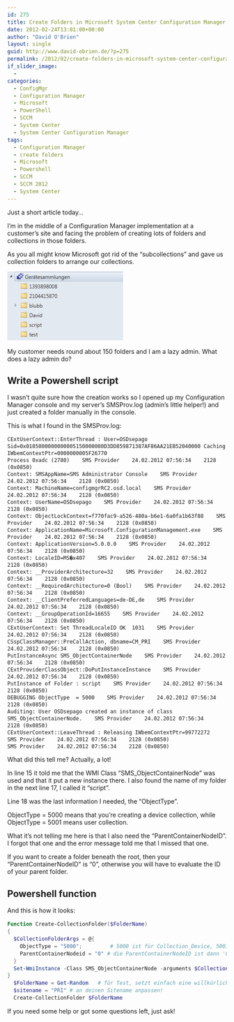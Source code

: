 ```yaml
---
id: 275
title: Create Folders in Microsoft System Center Configuration Manager 2012 with Powershell
date: 2012-02-24T13:01:00+00:00
author: "David O'Brien"
layout: single
guid: http://www.david-obrien.de/?p=275
permalink: /2012/02/create-folders-in-microsoft-system-center-configuration-manager-with-powershell/
if_slider_image:
  -
categories:
  - ConfigMgr
  - Configuration Manager
  - Microsoft
  - PowerShell
  - SCCM
  - System Center
  - System Center Configuration Manager
tags:
  - Configuration Manager
  - create folders
  - Microsoft
  - Powershell
  - SCCM
  - SCCM 2012
  - System Center
---
```

Just a short article today…

I’m in the middle of a Configuration Manager implementation at a customer’s site and facing the problem of creating lots of folders and collections in those folders.

As you all might know Microsoft got rid of the “subcollections” and gave us collection folders to arrange our collections.

![image](/media/2012/02/image.png "image")

My customer needs round about 150 folders and I am a lazy admin. What does a lazy admin do?

## Write a Powershell script

I wasn’t quite sure how the creation works so I opened up my Configuration Manager console and my server’s SMSProv.log (admin’s little helper!) and just created a folder manually in the console.

This is what I found in the SMSProv.log:
```
CExtUserContext::EnterThread : User=OSDsepago Sid=0x0105000000000005150000000D3DD859871387AF86AA21EB52040000 Caching IWbemContextPtr=0000000005F26770
Process 0xadc (2780)    SMS Provider    24.02.2012 07:56:34    2128 (0x0850)
Context: SMSAppName=SMS Administrator Console    SMS Provider    24.02.2012 07:56:34    2128 (0x0850)
Context: MachineName=configmgrRC2.osd.local    SMS Provider    24.02.2012 07:56:34    2128 (0x0850)
Context: UserName=OSDsepago    SMS Provider    24.02.2012 07:56:34    2128 (0x0850)
Context: ObjectLockContext=f770fac9-a526-480a-b6e1-6a0fa1b63f88    SMS Provider    24.02.2012 07:56:34    2128 (0x0850)
Context: ApplicationName=Microsoft.ConfigurationManagement.exe    SMS Provider    24.02.2012 07:56:34    2128 (0x0850)
Context: ApplicationVersion=5.0.0.0    SMS Provider    24.02.2012 07:56:34    2128 (0x0850)
Context: LocaleID=MS�x407    SMS Provider    24.02.2012 07:56:34    2128 (0x0850)
Context: __ProviderArchitecture=32    SMS Provider    24.02.2012 07:56:34    2128 (0x0850)
Context: __RequiredArchitecture=0 (Bool)    SMS Provider    24.02.2012 07:56:34    2128 (0x0850)
Context: __ClientPreferredLanguages=de-DE,de    SMS Provider    24.02.2012 07:56:34    2128 (0x0850)
Context: __GroupOperationId=16655    SMS Provider    24.02.2012 07:56:34    2128 (0x0850)
CExtUserContext: Set ThreadLocaleID OK  1031    SMS Provider    24.02.2012 07:56:34    2128 (0x0850)
CSspClassManager::PreCallAction, dbname=CM_PRI    SMS Provider    24.02.2012 07:56:34    2128 (0x0850)
PutInstanceAsync SMS_ObjectContainerNode    SMS Provider    24.02.2012 07:56:34    2128 (0x0850)
CExtProviderClassObject::DoPutInstanceInstance    SMS Provider    24.02.2012 07:56:34    2128 (0x0850)
PutInstance of Folder : script    SMS Provider    24.02.2012 07:56:34    2128 (0x0850)
DEBUGGING ObjectType  = 5000    SMS Provider    24.02.2012 07:56:34    2128 (0x0850)
Auditing: User OSDsepago created an instance of class  SMS_ObjectContainerNode.    SMS Provider    24.02.2012 07:56:34    2128 (0x0850)
CExtUserContext::LeaveThread : Releasing IWbemContextPtr=99772272    SMS Provider    24.02.2012 07:56:34    2128 (0x0850)
SMS Provider    24.02.2012 07:56:34    2128 (0x0850)
```

What did this tell me? Actually, a lot!

In line 15 it told me that the WMI Class “SMS_ObjectContainerNode” was used and that it put a new instance there. I also found the name of my folder in the next line 17, I called it “script”.

Line 18 was the last information I needed, the “ObjectType”.

ObjectType = 5000 means that you’re creating a device collection, while ObjectType = 5001 means user collection.

What it’s not telling me here is that I also need the “ParentContainerNodeID”. I forgot that one and the error message told me that I missed that one.

If you want to create a folder beneath the root, then your “ParentContainerNodeID" is “0”, otherwise you will have to evaluate the ID of your parent folder.

## Powershell function

And this is how it looks:

```PowerShell
Function Create-CollectionFolder($FolderName)
{
  $CollectionFolderArgs = @{
    ObjectType = "5000";         # 5000 ist für Collection_Device, 5001 ist für Collection_User
    ParentContainerNodeid = "0" # die ParentContainerNodeID ist dann '0', wenn der Ordner unter der Root hängt, ansonsten muss der ParentOrdner evaluiert werden
  }
  Set-WmiInstance -Class SMS_ObjectContainerNode -arguments $CollectionFolderArgs -namespace "root\SMS\Site_$sitename" | Out-Null
}
  $FolderName = Get-Random   # für Test, setzt einfach eine willkürliche Zahl
  $sitename = "PRI" # an deinen Sitename anpassen!
  Create-CollectionFolder $FolderName
```

If you need some help or got some questions left, just ask!
